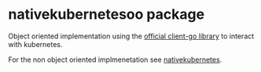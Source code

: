 # nativekubernetesoo package

Object oriented implementation using the [official client-go library](https://github.com/kubernetes/client-go) to interact with kubernetes.

For the non object oriented implmenetation see [nativekubernetes](/pkg/kubernetesutils/nativekubernetes/).